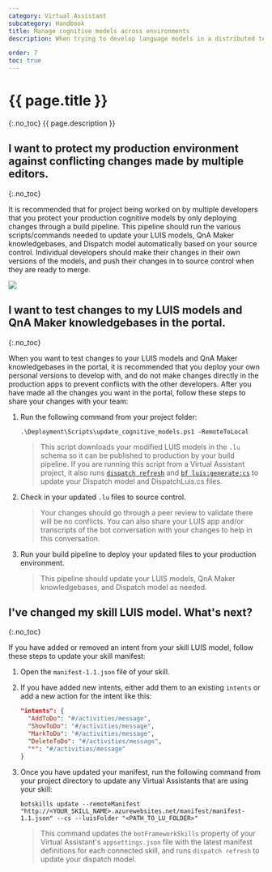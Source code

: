 ```yaml
---
category: Virtual Assistant
subcategory: Handbook
title: Manage cognitive models across environments
description: When trying to develop language models in a distributed team, managing conflicts can be difficult. Refer to the following guidance for some common scenarios when managing cognitive models for a team.

order: 7
toc: true
---
```


# {{ page.title }}
{:.no_toc}
{{ page.description }}

## I want to protect my production environment against conflicting changes made by multiple editors.
{:.no_toc}

It is recommended that for project being worked on by multiple developers that you protect your production cognitive models by only deploying changes through a build pipeline. This pipeline should run the various scripts/commands needed to update your LUIS models, QnA Maker knowledgebases, and Dispatch model automatically based on your source control. Individual developers should make their changes in their own versions of the models, and push their changes in to source control when they are ready to merge.

![]({{site.baseurl}}/assets/images/model_management_flow.png)

## I want to test changes to my LUIS models and QnA Maker knowledgebases in the portal.
{:.no_toc}

When you want to test changes to your LUIS models and QnA Maker knowledgebases in the portal, it is recommended that you deploy your own personal versions to develop with, and do not make changes directly in the production apps to prevent conflicts with the other developers. After you have made all the changes you want in the portal, follow these steps to share your changes with your team:

1. Run the following command from your project folder:

    ```
    .\Deployment\Scripts\update_cognitive_models.ps1 -RemoteToLocal
    ```

    > This script downloads your modified LUIS models in the `.lu` schema so it can be published to production by your build pipeline. If you are running this script from a Virtual Assistant project, it also runs [`dispatch refresh`](https://www.npmjs.com/package/botdispatch#refreshing-your-dispatch-model) and [`bf luis:generate:cs`](https://www.npmjs.com/package/@microsoft/botframework-cli#bf-luisgeneratecs) to update your Dispatch model and DispatchLuis.cs files.

1. Check in your updated `.lu` files to source control. 
    > Your changes should go through a peer review to validate there will be no conflicts. You can also share your LUIS app and/or transcripts of the bot conversation with your changes to help in this conversation.

1. Run your build pipeline to deploy your updated files to your production environment. 
    > This pipeline should update your LUIS models, QnA Maker knowledgebases, and Dispatch model as needed.

## I've changed my skill LUIS model. What's next?
{:.no_toc}

If you have added or removed an intent from your skill LUIS model, follow these steps to update your skill manifest:

1. Open the `manifest-1.1.json` file of your skill.
1. If you have added new intents, either add them to an existing `intents` or add a new action for the intent like this:

    ```json
    "intents": {
      "AddToDo": "#/activities/message",
      "ShowToDo": "#/activities/message",
      "MarkToDo": "#/activities/message",
      "DeleteToDo": "#/activities/message",
      "*": "#/activities/message"
    }
    ```

1. Once you have updated your manifest, run the following command from your project directory to update any Virtual Assistants that are using your skill:

    ```node
    botskills update --remoteManifest "http://<YOUR_SKILL_NAME>.azurewebsites.net/manifest/manifest-1.1.json" --cs --luisFolder "<PATH_TO_LU_FOLDER>"
    ```

    > This command updates the `botFrameworkSkills` property of your Virtual Assistant's `appsettings.json` file with the latest manifest definitions for each connected skill, and runs `dispatch refresh` to update your dispatch model.